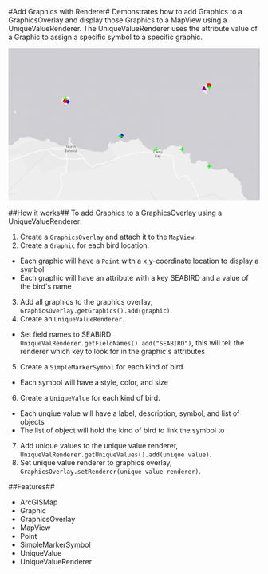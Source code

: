 #Add Graphics with Renderer#
Demonstrates how to add Graphics to a GraphicsOverlay and display those Graphics to a MapView using a UniqueValueRenderer. The UniqueValueRenderer uses the attribute value of a Graphic to assign a specific symbol to a specific graphic. 

![](AddGraphicsWithRenderer.png)

##How it works##
To add Graphics to a GraphicsOverlay using a UniqueValueRenderer:

1. Create a `GraphicsOverlay` and attach it to the `MapView`.
2. Create a `Graphic` for each bird location.
  - Each graphic will have a `Point` with a x,y-coordinate location to display a symbol
  - Each graphic will have an attribute with a key SEABIRD and a value of the bird's name
3. Add all graphics to the graphics overlay, `GraphicsOverlay.getGraphics().add(graphic)`.
4. Create an `UniqueValueRenderer`.
  - Set field names to SEABIRD `UniqueValRenderer.getFieldNames().add("SEABIRD")`, this will tell the renderer which key to look for in the graphic's attributes
5. Create a `SimpleMarkerSymbol` for each kind of bird.
  - Each symbol will have a style, color, and size 
6. Create a `UniqueValue` for each kind of bird.
  - Each unqiue value will have a label, description, symbol, and list of objects
  - The list of object will hold the kind of bird to link the symbol to
7. Add unique values to the unique value renderer, `UniqueValRenderer.getUniqueValues().add(unique value)`.
8. Set unique value renderer to graphics overlay, `GraphicsOverlay.setRenderer(unique value renderer)`.

##Features##
- ArcGISMap
- Graphic
- GraphicsOverlay
- MapView
- Point
- SimpleMarkerSymbol
- UniqueValue
- UniqueValueRenderer

